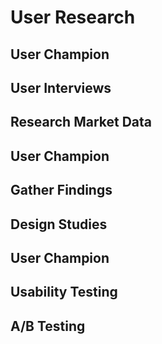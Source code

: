 # User Research

## User Champion

## User Interviews

## Research Market Data

## User Champion

## Gather Findings

## Design Studies

## User Champion

## Usability Testing

## A/B Testing
